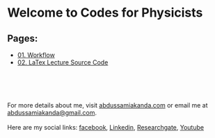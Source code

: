 # Welcome to Codes for Physicists

## Pages:

- [01. Workflow](/Codes-for-Physicists/01_Workflow)
- [02. LaTex Lecture Source Code](/Codes-for-Physicists/01_Workflow)




\
\
\
\
For more details about me, visit [abdussamiakanda.com](https://abdussamiakanda.com) or email me at [abdussamiakanda@gmail.com](mailto:abdussamiakanda@gmail.com).\
\
Here are my social links: [facebook](https://fb.com/mdabdussami.akanda/), [Linkedin](https://www.linkedin.com/in/md-abdus-sami-akanda/), [Researchgate](https://www.researchgate.net/profile/Md_Akanda2), [Youtube](https://www.youtube.com/channel/UC7yhrEJBWA5JTERVBmWNRUQ)
